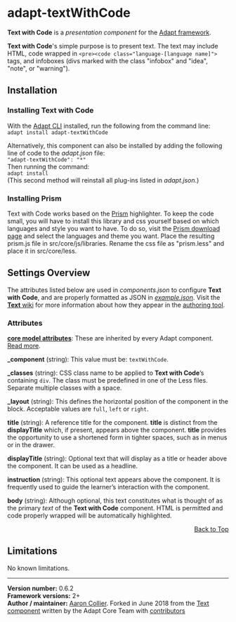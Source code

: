 # adapt-textWithCode  

**Text with Code** is a *presentation component* for the [Adapt framework](https://github.com/adaptlearning/adapt_framework).  


**Text with Code**'s simple purpose is to present text. The text may include HTML, code wrapped in `<pre><code class="language-[language name]">` tags, and infoboxes (divs marked with the class "infobox" and "idea", "note", or "warning").

## Installation

### Installing Text with Code
With the [Adapt CLI](https://github.com/adaptlearning/adapt-cli) installed, run the following from the command line:  
`adapt install adapt-textWithCode`

Alternatively, this component can also be installed by adding the following line of code to the *adapt.json* file:  
`"adapt-textWithCode": "*"`  
Then running the command:  
`adapt install`  
(This second method will reinstall all plug-ins listed in *adapt.json*.)  

### Installing Prism
Text with Code works based on the [Prism](https://prismjs.com) highlighter. To keep the code small, you will have to install this library and css yourself based on which languages and style you want to have. To do so, visit the [Prism download page](https://prismjs.com/download.html) and select the languages and theme you want. Place the resulting prism.js file in src/core/js/libraries. Rename the css file as "prism.less" and place it in src/core/less.

## Settings Overview

The attributes listed below are used in *components.json* to configure **Text with Code**, and are properly formatted as JSON in [*example.json*](https://github.com/adaptlearning/adapt-contrib-text/blob/master/example.json). Visit the [**Text** wiki](https://github.com/adaptlearning/adapt-contrib-text/wiki) for more information about how they appear in the [authoring tool](https://github.com/adaptlearning/adapt_authoring/wiki).

### Attributes

[**core model attributes**](https://github.com/adaptlearning/adapt_framework/wiki/Core-model-attributes): These are inherited by every Adapt component. [Read more](https://github.com/adaptlearning/adapt_framework/wiki/Core-model-attributes).

**_component** (string): This value must be: `textWithCode`.

**_classes** (string): CSS class name to be applied to **Text with Code**’s containing `div`. The class must be predefined in one of the Less files. Separate multiple classes with a space.

**_layout** (string): This defines the horizontal position of the component in the block. Acceptable values are `full`, `left` or `right`.  

**title** (string): A reference title for the component. **title** is distinct from the **displayTitle** which, if present, appears above the component. **title** provides the opportunity to use a shortened form in tighter spaces, such as in menus or in the drawer.  

**displayTitle** (string): Optional text that will display as a title or header above the component. It can be used as a headline.   

**instruction** (string): This optional text appears above the component. It is frequently used to
guide the learner’s interaction with the component.

**body** (string): Although optional, this text constitutes what is thought of as the primary *text* of the **Text with Code** component. HTML is permitted and code properly wrapped will be automatically highlighted.  
<div float align=right><a href="#top">Back to Top</a></div>

## Limitations

No known limitations.   


----------------------------
**Version number:**  0.6.2  
**Framework versions:** 2+  
**Author / maintainer:** [Aaron Collier](https://github.com/CollierCZ). Forked in June 2018 from the [Text component](https://github.com/adaptlearning/adapt-contrib-text) written by the Adapt Core Team with [contributors](https://github.com/adaptlearning/adapt-contrib-text/graphs/contributors)    
